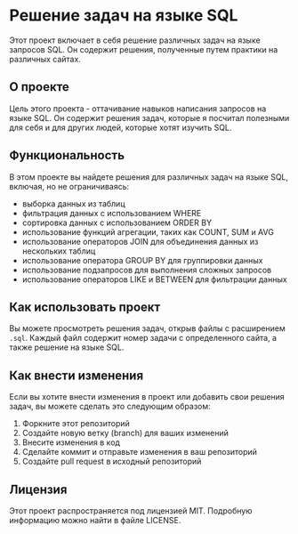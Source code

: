 <h1>Решение задач на языке SQL</h1>
<p>Этот проект включает в себя решение различных задач на языке запросов SQL. Он содержит решения, полученные путем практики на различных сайтах.</p>
<h2>О проекте</h2>
<p>Цель этого проекта - оттачивание навыков написания запросов на языке SQL. Он содержит решения задач, которые я посчитал полезными для себя и для других людей, которые хотят изучить SQL.</p>
<h2>Функциональность</h2>
<p>В этом проекте вы найдете решения для различных задач на языке SQL, включая, но не ограничиваясь:</p>
<ul>
   <li>выборка данных из таблиц</li>
   <li>фильтрация данных с использованием WHERE</li>
   <li>сортировка данных с использованием ORDER BY</li>
   <li>использование функций агрегации, таких как COUNT, SUM и AVG</li>
   <li>использование операторов JOIN для объединения данных из нескольких таблиц</li>
   <li>использование оператора GROUP BY для группировки данных</li>
   <li>использование подзапросов для выполнения сложных запросов</li>
   <li>использование операторов LIKE и BETWEEN для фильтрации данных</li>
</ul>
<h2>Как использовать проект</h2>
<p>Вы можете просмотреть решения задач, открыв файлы с расширением <code>.sql</code>. Каждый файл содержит номер задачи с определенного сайта, а также решение на языке SQL.</p>
<h2>Как внести изменения</h2>
<p>Если вы хотите внести изменения в проект или добавить свои решения задач, вы можете сделать это следующим образом:</p>
<ol>
   <li>Форкните этот репозиторий</li>
   <li>Создайте новую ветку (branch) для ваших изменений</li>
   <li>Внесите изменения в код</li>
   <li>Сделайте коммит и отправьте изменения в ваш репозиторий</li>
   <li>Создайте pull request в исходный репозиторий</li>
</ol>
<h2>Лицензия</h2>
<p>Этот проект распространяется под лицензией MIT. Подробную информацию можно найти в файле LICENSE.</p>
